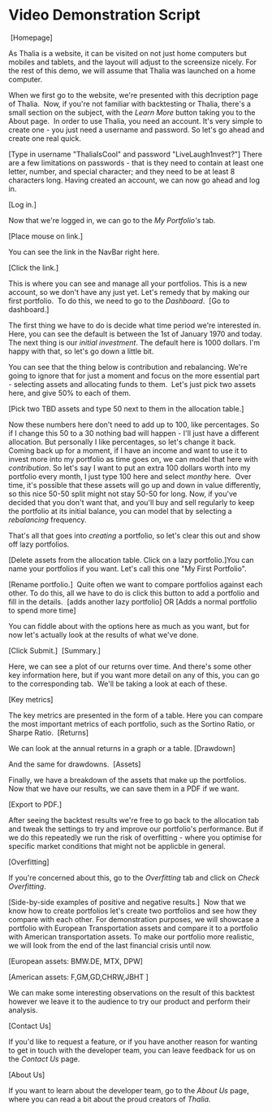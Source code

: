 # Video Demonstration Script

​
[Homepage]

As Thalia is a website, it can be visited on not just home computers but mobiles and tablets, and the layout will adjust to the screensize nicely. For the rest of this demo, we will assume that Thalia was launched on a home computer.

When we first go to the website, we're presented with this decription page of Thalia.
​
Now, if you're not familiar with backtesting or Thalia, there's a small section on the subject, with the _Learn More_  button taking you to the About page.
​
In order to use Thalia, you need an account. It's very simple to create one - you just need a username and password. So let's go ahead and create one real quick.

[Type in username "ThaliaIsCool" and password "LiveLaugh1nvest?"]
There are a few limitations on passwords - that is they need to contain at least one letter, number, and special character; and they need to be at least 8 characters long.
​Having created an account, we can now go ahead and log in.

[Log in.]

Now that we're logged in, we can go to the _My Portfolio's_ tab.

[Place mouse on link.]

You can see the link in the NavBar right here.

[Click the link.]

This is where you can see and manage all your portfolios. This is a new account, so we don't have any just yet. Let's remedy that by making our first portfolio.
​
To do this, we need to go to the _Dashboard_.
​
[Go to dashboard.]

The first thing we have to do is decide what time period we're interested in. Here, you can see the default is between the 1st of January 1970 and today.
​
The next thing is our _initial investment_. The default here is 1000 dollars. I'm happy with that, so let's go down a little bit.

You can see that the thing below is contribution and rebalancing. We're going to ignore that for just a moment and focus on the more essential part - selecting assets and allocating funds to them.
​​
Let's just pick two assets here, and give 50% to each of them.

[Pick two TBD assets and type 50 next to them in the allocation table.]

Now these numbers here don't need to add up to 100, like percentages. So if I change this 50 to a 30 nothing bad will happen - I'll just have a different allocation. But personally I like percentages, so let's change it back.
​
Coming back up for a moment, if I have an income and want to use it to invest more into my portfolio as time goes on, we can model that here with _contribution_. So let's say I want to put an extra 100 dollars worth into my portfolio every month, I just type 100 here and select _monthy_ here.
​
Over time, it's possible that these assets will go up and down in value differently, so this nice 50-50 split might not stay 50-50 for long. Now, if you've decided that you don't want that, and you'll buy and sell regularly to keep the portfolio at its initial balance, you can model that by selecting a _rebalancing_ frequency.

That's all that goes into _creating_ a portfolio, so let's clear this out and show off lazy portfolios.

[Delete assets from the allocation table. Click on a lazy portfolio.]
​
You can name your portfolios if you want. Let's call this one "My First Portfolio".

[Rename portfolio.]
​
Quite often we want to compare portfolios against each other. To do this, all we have to do is click this button to add a portfolio and fill in the details.
​​
[adds another lazy portfolio] OR [Adds a normal portfolio to spend more time]

You can fiddle about with the options here as much as you want, but for now let's actually look at the results of what we've done.

[Click Submit.]
​
[Summary.]

Here, we can see a plot of our returns over time. And there's some other key information here, but if you want more detail on any of this, you can go to the corresponding tab.
​
We'll be taking a look at each of these.​

[Key metrics]

The key metrics are presented in the form of a table. Here you can compare the most important metrics of each portfolio, such as the Sortino Ratio, or Sharpe Ratio.
​
[Returns]

We can look at the annual returns in a graph or a table.
​
[Drawdown]

And the same for drawdowns.
​
[Assets]

Finally, we have a breakdown of the assets that make up the portfolios.
​​
Now that we have our results, we can save them in a PDF if we want.

[Export to PDF.]

After seeing the backtest results we're free to go back to the allocation tab and tweak the settings to try and improve our portfolio's performance. But if we do this repeatedly we run the risk of overfitting - where you optimise for specific market conditions that might not be applicble in general.

[Overfitting]

If you're concerned about this, go to the _Overfitting_ tab and click on _Check Overfitting_.

[Side-by-side examples of positive and negative results.]
​
Now that we know how to create portfolios let's create two portfolios and see how they compare with each other. For demonstration purposes, we will showcase a portfolio with European Transportation assets and compare it to a portfolio with American transportation assets. To make our portfolio more realistic, we will look from the end of the last financial crisis until now.

[European assets: BMW.DE, MTX, DPW]

[American assets: F,GM,GD,CHRW,JBHT ] 

We can make some interesting observations on the result of this backtest however we leave it to the audience to try our product and perform their analysis.
​


[Contact Us]

If you'd like to request a feature, or if you have another reason for wanting to get in touch with the developer team, you can leave feedback for us on the _Contact Us_ page.

[About Us]

If you want to learn about the developer team, go to the _About Us_ page, where you can read a bit about the proud creators of _Thalia_.

